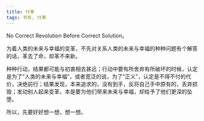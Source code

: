 ```yaml
---
title: 忖革
tags: 书写, 忖革
---
```



No Correct Revolution Before Correct Solution。

为着人类的未来与幸福的变革，不先对关系人类的未来与幸福的种种问题有个解答的话，革去了命，却革不来新。

种种行动，结果都可能与初衷相去甚远；行动中要有所舍弃有所破坏的时候，认定是为了“人类的未来与幸福”，或者宽泛的说，为了“正义”，认定是不得不付的代价，决绝前行；结果发现，本来追求的，没有到手，反将自己手中原有的，丢弃损毁；发动别人起来变革，本是要为他们带来未来与幸福，却给予了他们更深的坠堕。

所以，先要好好想一想，想一想。

